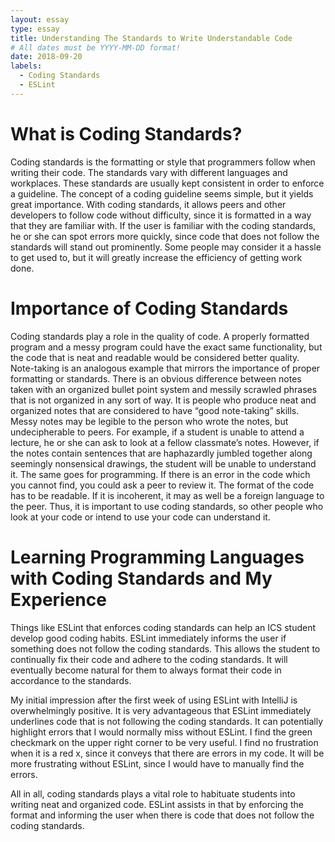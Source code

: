```yaml
---
layout: essay
type: essay
title: Understanding The Standards to Write Understandable Code
# All dates must be YYYY-MM-DD format!
date: 2018-09-20
labels:
  - Coding Standards
  - ESLint
---
```


# What is Coding Standards?

Coding standards is the formatting or style that programmers follow when writing their code. The standards vary with different languages and workplaces. These standards are usually kept consistent in order to enforce a guideline. The concept of a coding guideline seems simple, but it yields great importance. With coding standards, it allows peers and other developers to follow code without difficulty, since it is formatted in a way that they are familiar with. If the user is familiar with the coding standards, he or she can spot errors more quickly, since code that does not follow the standards will stand out prominently. Some people may consider it a hassle to get used to, but it will greatly increase the efficiency of getting work done.

# Importance of Coding Standards

Coding standards play a role in the quality of code. A properly formatted program and a messy program could have the exact same functionality, but the code that is neat and readable would be considered better quality. Note-taking is an analogous example that mirrors the importance of proper formatting or standards. There is an obvious difference between notes taken with an organized bullet point system and messily scrawled phrases that is not organized in any sort of way. It is people who produce neat and organized notes that are considered to have “good note-taking” skills. Messy notes may be legible to the person who wrote the notes, but undecipherable to peers. For example, if a student is unable to attend a lecture, he or she can ask to look at a fellow classmate’s notes. However, if the notes contain sentences that are haphazardly jumbled together along seemingly nonsensical drawings, the student will be unable to understand it. The same goes for programming. If there is an error in the code which you cannot find, you could ask a peer to review it. The format of the code has to be readable. If it is incoherent, it may as well be a foreign language to the peer. Thus, it is important to use coding standards, so other people who look at your code or intend to use your code can understand it. 

# Learning Programming Languages with Coding Standards and My Experience

Things like ESLint that enforces coding standards can help an ICS student develop good coding habits. ESLint immediately informs the user if something does not follow the coding standards. This allows the student to continually fix their code and adhere to the coding standards. It will eventually become natural for them to always format their code in accordance to the standards.

My initial impression after the first week of using ESLint with IntelliJ is overwhelmingly positive. It is very advantageous that ESLint immediately underlines code that is not following the coding standards. It can potentially highlight errors that I would normally miss without ESLint. I find the green checkmark on the upper right corner to be very useful. I find no frustration when it is a red x, since it conveys that there are errors in my code. It will be more frustrating without ESLint, since I would have to manually find the errors.

All in all, coding standards plays a vital role to habituate students into writing neat and organized code. ESLint assists in that by enforcing the format and informing the user when there is code that does not follow the coding standards.
